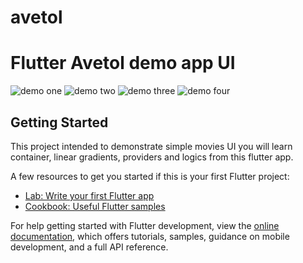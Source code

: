 # avetol

# Flutter Avetol demo app UI
![demo one](demo/demoinit.jpg)
![demo two](demo/demotwo.jpg)
![demo three](demo/demothree.jpg)
![demo four](demo/demofour.jpg)



## Getting Started

This project intended to demonstrate simple movies UI you will learn container, linear gradients, providers and logics from this flutter app.

A few resources to get you started if this is your first Flutter project:

- [Lab: Write your first Flutter app](https://docs.flutter.dev/get-started/codelab)
- [Cookbook: Useful Flutter samples](https://docs.flutter.dev/cookbook)

For help getting started with Flutter development, view the
[online documentation](https://docs.flutter.dev/), which offers tutorials,
samples, guidance on mobile development, and a full API reference.
